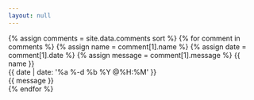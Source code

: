 ```yaml
---
layout: null
---
```

{% assign comments = site.data.comments sort %}
{% for comment in comments %}
  {% assign name = comment[1].name %}
  {% assign date = comment[1].date %}
  {% assign message = comment[1].message %}
  {{ name }}<br>
  {{ date | date: '%a %-d %b %Y @%H:%M' }}<br>
  {{ message }}<br>
{% endfor %}
